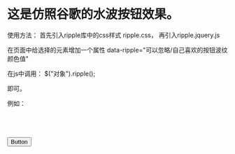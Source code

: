# 这是仿照谷歌的水波按钮效果。

使用方法：
首先引入ripple库中的css样式 ripple.css，
再引入ripple.jquery.js

在页面中给选择的元素增加一个属性 data-ripple="可以忽略/自己喜欢的按钮波纹颜色值"

在js中调用：
$("对象").ripple();

即可。

例如：
<code>
<link href="ripple.css" rel="stylesheet">

<button class="btn" data-ripple="#f6f6f6">Button</button>

<script src="jquery.js"></script>
<script src="ripple.jquery.js"></script>

<script>
    $('.btn').ripple();
</script>
</code>
